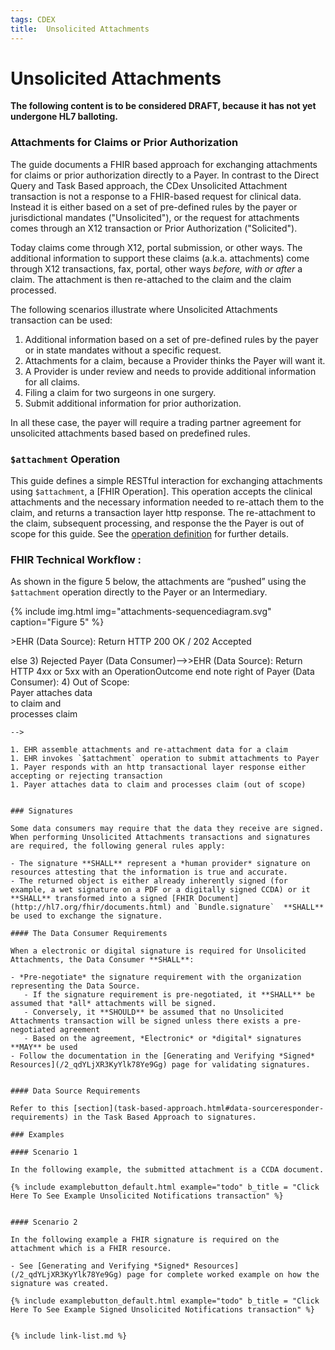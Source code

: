 ```yaml
---
tags: CDEX
title:  Unsolicited Attachments
---
```


# Unsolicited Attachments

<div markdown="1" class="stu-note">

**The following content is to be considered DRAFT, because it has not yet undergone HL7 balloting.**
</div>

### Attachments for Claims or Prior Authorization

The guide documents a FHIR based approach for exchanging attachments for claims or prior authorization directly to a Payer. In contrast to the Direct Query and Task Based approach, the CDex Unsolicited Attachment transaction is not a response to a FHIR-based request for clinical data. Instead it is either based on a set of pre-defined rules by the payer or jurisdictional mandates ("Unsolicited"), or the request for attachments comes through an X12 transaction or Prior Authorization ("Solicited").

Today claims come through X12, portal submission, or other ways.  The additional information to support these claims (a.k.a. attachments) come through X12 transactions, fax, portal, other ways *before, with or after* a claim.  The attachment is then re-attached to the claim and the claim processed. 

The following scenarios illustrate where Unsolicited Attachments transaction can be used:
  
1. Additional information based on a set of pre-defined rules by the payer or in state mandates without a specific request.
1. Attachments for a claim, because a Provider thinks the Payer will want it.
1. A Provider is under review and needs to provide additional information for all claims.
1. Filing a claim for two surgeons in one surgery.
1. Submit additional information for prior authorization.

In all these case, the payer will require a trading partner agreement for unsolicited attachments based based on predefined rules.

### `$attachment` Operation

This guide defines a simple RESTful interaction for exchanging attachments using `$attachment`, a [FHIR Operation].  This operation accepts the clinical attachments and the necessary information needed to re-attach them to the claim, and returns a transaction layer http response. The re-attachment to the claim, subsequent processing, and response the the Payer is out of scope for this guide.  See the [operation definition]() for further details.


### FHIR Technical Workflow : 


As shown in the figure 5 below, the attachments are “pushed” using the `$attachment` operation directly to the Payer or an Intermediary.

{% include img.html img="attachments-sequencediagram.svg" caption="Figure 5" %}

<!-- 
```mermaid
sequenceDiagram
#text for https://sequencediagram.org/
# add viewbox attribute to svg file for img sizing viewBox="0.0 0.0 829.0 740.0">

title: figure 5: Unsolicited Attachments

participant EHR (Data Source)

participant Payer (Data Consumer)

note over EHR (Data Source):1) EHR needs to send attachments Payer 
EHR (Data Source)->>Payer (Data Consumer): 2) POST $attachment with attachments in payload
alt 3) Accepted
Payer (Data Consumer)-->>EHR (Data Source): Return HTTP 200 OK / 202 Accepted
else 3) Rejected
Payer (Data Consumer)-->>EHR (Data Source): Return HTTP 4xx or 5xx with an OperationOutcome
end
note right of Payer (Data Consumer): 4) Out of Scope:<br> Payer attaches data<br> to claim and<br> processes claim
```
-->

1. EHR assemble attachments and re-attachment data for a claim
1. EHR invokes `$attachment` operation to submit attachments to Payer
1. Payer responds with an http transactional layer response either accepting or rejecting transaction
1. Payer attaches data to claim and processes claim (out of scope) 


### Signatures

Some data consumers may require that the data they receive are signed. When performing Unsolicited Attachments transactions and signatures are required, the following general rules apply:

- The signature **SHALL** represent a *human provider* signature on resources attesting that the information is true and accurate.
- The returned object is either already inherently signed (for example, a wet signature on a PDF or a digitally signed CCDA) or it **SHALL** transformed into a signed [FHIR Document](http://hl7.org/fhir/documents.html) and `Bundle.signature`  **SHALL** be used to exchange the signature.

#### The Data Consumer Requirements

When a electronic or digital signature is required for Unsolicited Attachments, the Data Consumer **SHALL**:

- *Pre-negotiate* the signature requirement with the organization representing the Data Source.
   - If the signature requirement is pre-negotiated, it **SHALL** be assumed that *all* attachments will be signed.
   - Conversely, it **SHOULD** be assumed that no Unsolicited Attachments transaction will be signed unless there exists a pre-negotiated agreement
   - Based on the agreement, *Electronic* or *digital* signatures **MAY** be used  
- Follow the documentation in the [Generating and Verifying *Signed* Resources](/2_qdYLjXR3KyYlk78Ye9Gg) page for validating signatures.


#### Data Source Requirements

Refer to this [section](task-based-approach.html#data-sourceresponder-requirements) in the Task Based Approach to signatures.

### Examples

#### Scenario 1

In the following example, the submitted attachment is a CCDA document.

{% include examplebutton_default.html example="todo" b_title = "Click Here To See Example Unsolicited Notifications transaction" %}


#### Scenario 2

In the following example a FHIR signature is required on the attachment which is a FHIR resource.

- See [Generating and Verifying *Signed* Resources](/2_qdYLjXR3KyYlk78Ye9Gg) page for complete worked example on how the signature was created.

{% include examplebutton_default.html example="todo" b_title = "Click Here To See Example Signed Unsolicited Notifications transaction" %}


{% include link-list.md %}
